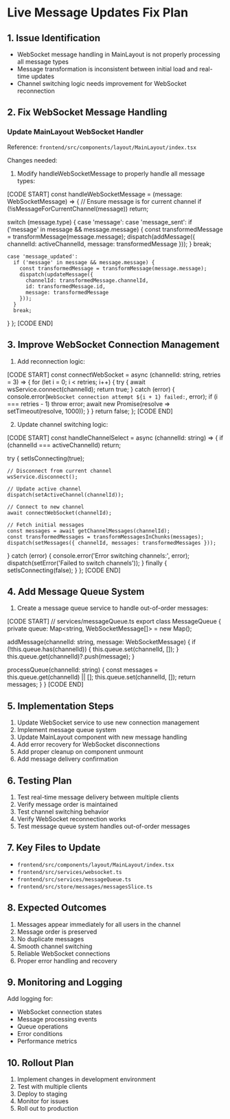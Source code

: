 # Live Message Updates Fix Plan

## 1. Issue Identification
- WebSocket message handling in MainLayout is not properly processing all message types
- Message transformation is inconsistent between initial load and real-time updates
- Channel switching logic needs improvement for WebSocket reconnection

## 2. Fix WebSocket Message Handling

### Update MainLayout WebSocket Handler
Reference: `frontend/src/components/layout/MainLayout/index.tsx`

Changes needed:
1. Modify handleWebSocketMessage to properly handle all message types:

[CODE START]
const handleWebSocketMessage = (message: WebSocketMessage) => {
  // Ensure message is for current channel
  if (!isMessageForCurrentChannel(message)) return;

  switch (message.type) {
    case 'message':
    case 'message_sent':
      if ('message' in message && message.message) {
        const transformedMessage = transformMessage(message.message);
        dispatch(addMessage({
          channelId: activeChannelId,
          message: transformedMessage
        }));
      }
      break;
    
    case 'message_updated':
      if ('message' in message && message.message) {
        const transformedMessage = transformMessage(message.message);
        dispatch(updateMessage({
          channelId: transformedMessage.channelId,
          id: transformedMessage.id,
          message: transformedMessage
        }));
      }
      break;
  }
};
[CODE END]

## 3. Improve WebSocket Connection Management

1. Add reconnection logic:

[CODE START]
const connectWebSocket = async (channelId: string, retries = 3) => {
  for (let i = 0; i < retries; i++) {
    try {
      await wsService.connect(channelId);
      return true;
    } catch (error) {
      console.error(`WebSocket connection attempt ${i + 1} failed:`, error);
      if (i === retries - 1) throw error;
      await new Promise(resolve => setTimeout(resolve, 1000));
    }
  }
  return false;
};
[CODE END]

2. Update channel switching logic:

[CODE START]
const handleChannelSelect = async (channelId: string) => {
  if (channelId === activeChannelId) return;
  
  try {
    setIsConnecting(true);
    
    // Disconnect from current channel
    wsService.disconnect();
    
    // Update active channel
    dispatch(setActiveChannel(channelId));
    
    // Connect to new channel
    await connectWebSocket(channelId);
    
    // Fetch initial messages
    const messages = await getChannelMessages(channelId);
    const transformedMessages = transformMessagesInChunks(messages);
    dispatch(setMessages({ channelId, messages: transformedMessages }));
    
  } catch (error) {
    console.error('Error switching channels:', error);
    dispatch(setError('Failed to switch channels'));
  } finally {
    setIsConnecting(false);
  }
};
[CODE END]

## 4. Add Message Queue System

1. Create a message queue service to handle out-of-order messages:

[CODE START]
// services/messageQueue.ts
export class MessageQueue {
  private queue: Map<string, WebSocketMessage[]> = new Map();
  
  addMessage(channelId: string, message: WebSocketMessage) {
    if (!this.queue.has(channelId)) {
      this.queue.set(channelId, []);
    }
    this.queue.get(channelId)?.push(message);
  }
  
  processQueue(channelId: string) {
    const messages = this.queue.get(channelId) || [];
    this.queue.set(channelId, []);
    return messages;
  }
}
[CODE END]

## 5. Implementation Steps

1. Update WebSocket service to use new connection management
2. Implement message queue system
3. Update MainLayout component with new message handling
4. Add error recovery for WebSocket disconnections
5. Add proper cleanup on component unmount
6. Add message delivery confirmation

## 6. Testing Plan

1. Test real-time message delivery between multiple clients
2. Verify message order is maintained
3. Test channel switching behavior
4. Verify WebSocket reconnection works
5. Test message queue system handles out-of-order messages

## 7. Key Files to Update

- `frontend/src/components/layout/MainLayout/index.tsx`
- `frontend/src/services/websocket.ts`
- `frontend/src/services/messageQueue.ts`
- `frontend/src/store/messages/messagesSlice.ts`

## 8. Expected Outcomes

1. Messages appear immediately for all users in the channel
2. Message order is preserved
3. No duplicate messages
4. Smooth channel switching
5. Reliable WebSocket connections
6. Proper error handling and recovery

## 9. Monitoring and Logging

Add logging for:
- WebSocket connection states
- Message processing events
- Queue operations
- Error conditions
- Performance metrics

## 10. Rollout Plan

1. Implement changes in development environment
2. Test with multiple clients
3. Deploy to staging
4. Monitor for issues
5. Roll out to production
